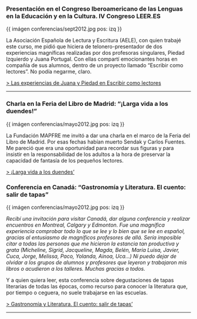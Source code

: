 ### Presentación en el Congreso Iberoamericano de las Lenguas en la Educación y en la Cultura. IV Congreso LEER.ES

{{ imágen conferencias/sept2012.jpg pos: izq }}

La Asociación Española de Lectura y Escritura (AELE), con quien trabajé este
curso, me pidió que hiciera de telonero-presentador de dos experiencias
magníficas realizadas por dos profesoras singulares, Piedad Izquierdo y Juana
Portugal. Con ellas compartí emocionantes horas en compañía de sus alumnos,
dentro de un proyecto llamado “Escribir como lectores”. No podía negarme,
claro.

[> Las experiencias de Juana y Piedad en Escribir como
lectores](/conferencias/congresoaele)

* * *

### Charla en la Feria del Libro de Madrid: “¡Larga vida a los duendes!”

{{ imágen conferencias/mayo2012.jpg pos: izq }}

La Fundación MAPFRE me invitó a dar una charla en el marco de la Feria del
Libro de Madrid. Por esas fechas habían muerto Sendak y Carlos Fuentes. Me
pareció que era una oportunidad para recordar sus figuras y para insistir en
la responsabilidad de los adultos a la hora de preservar la capacidad de
fantasía de los pequeños lectores.

[> ¡Larga vida a los duendes’](/conferencias/duendes)

### Conferencia en Canadá: “Gastronomía y Literatura. El cuento: salir de tapas”

 {{ imágen conferencias/mayo2012.jpg pos: izq }}

_Recibí una invitación para visitar Canadá, dar alguna conferencia y realizar
encuentros en Montreal, Calgary y Edmonton. Fue una magnífica experiencia
comprobar todo lo que se lee y lo bien que se lee en español, gracias al
entusiasmo de magníficos profesores de allá. Sería imposible citar a todas
las personas que me hicieron la estancia tan productiva y grata (Micheline,
Sigrid, Jacqueline, Magda, Belén, María Luisa, Javier, Cuca, Jorge, Melissa,
Paco, Yolanda, Ainoa, Uca…) Ni puedo dejar de olvidar a los grupos de alumnos
y profesores que leyeron y trabajaron mis libros o acudieron a los talleres.
Muchas gracias a todos._

Y a quien quiera leer, esta conferencia sobre degustaciones de tapas
literarias de todas las épocas, como recurso para conocer la literatura que,
por tiempo o ceguera, no suele trabajarse en las escuelas.

[> Gastronomía y Literatura. El cuento: salir de
tapas’](/conferencias/gastronomia)

* * *
